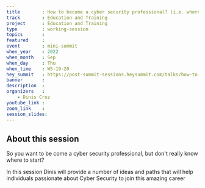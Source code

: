```yaml
---
title        : How to become a cyber security professional? (i.e. where to start?)
track        : Education and Training
project      : Education and Training
type         : working-session
topics       : 
featured     :
event        : mini-summit
when_year    : 2022
when_month   : Sep
when_day     : Thu
when_time    : WS-19-20
hey_summit   : https://post-summit-sessions.heysummit.com/talks/how-to-be-a-cyber-security-professionalie-where-to-start/
banner       : 
description  :
organizers   :
    - Dinis Cruz    
youtube_link : 
zoom_link    : 
session_slides:
---
```



## About this session

So you want to be come a cyber security professional, but don't really know where to start?

In this session Dinis will provide a number of ideas and paths that will help individuals passionate about Cyber Security to join this amazing career
